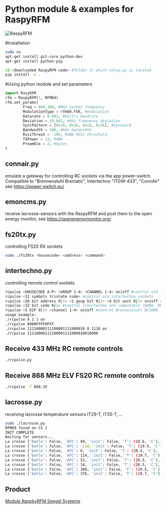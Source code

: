 # Python module & examples for RaspyRFM
![RaspyRFM](img/raspberry-rfm69-ii_6_z4.jpg?raw=true "RasyRFM")

#Installation
```sh
sudo su
apt-get install git-core python-dev
apt-get install python-pip

cd <downloaded RaspyRFM code> #folder in which setup.py is located
pip install -e .
```

#Using python module and set parameters
```python
import RasyRFM
rfm = RaspyRFM(1, RFM69)
rfm.set_params(
        Freq = 868.300, #MHz center frequency
        ModulationType = rfm69.FSK, #modulation
        Datarate = 9.992, #kbit/s baudrate
        Deviation = 19.042, #kHz frequency deviation
        SyncPattern = [0xc6, 0x26, 0xc6, 0x26], #syncword
        Bandwidth = 100, #kHz bandwidth
        RssiThresh = -105, #dBm RSSI threshold
		TXPower = 13, #dBm
		Preamble = 2, #bytes
)
```

## connair.py
emulate a gateway for controlling RC sockets via the app power-switch. Compatible to "Brennenstuhl Brematic", Intertechno "ITGW-433", "ConnAir"
see https://power-switch.eu/

## emoncms.py
receive lacrosse-sensors with the RaspyRFM and post them to the open energy monitor, see https://openenergymonitor.org/

## fs20tx.py
controlling FS20 RX sockets
```sh
sudo ./fs20tx <housecode> <address> <command>
```

## intertechno.py
controlling remote control sockets
```sh
rcpulse <HOUSECODE A-P> <GROUP 1-4> <CHANNEL 1-4> on|off #control old intertechno sockets
rcpulse <12 symbols tristate code> #control old intertechno sockets
rcpulse <26 bit address 0|1> <1 goup bit 0|1> <4 bit unit 0|1> on|off #control intertechno self learning
rcpulse <32 bit code 0|1> #control intertechno and compatible (HAMA, REV)
rcpulse <5 DIP 0|1> <channel 1-4> on|off #control Brennenstuhl RC1000 
usage example:
./rcpulse A 1 1 on
./rcpulse 0000FFFF0FFF
./rcpulse 11110000111100001111000010 0 1110 on
./rcpulse 11110000111100001111000010010000
```

## Receive 433 MHz RC remote controls
```sh
./rcpulse.py
```

## Receive 868 MHz ELV FS20 RC remote controls
```sh
./rcpulse -f 868.35
```

## lacrosse.py
receiving lacrosse temperature sensors IT29-T, IT35-T, ...
```sh
sudo ./lacrosse.py
RFM69 found on CS 1
INIT COMPLETE
Waiting for sensors...
La crosse {'batlo': False, 'AFC': 94, 'init': False, 'T': (19.6, 'C'), 'RSSI': -105, 'RH': (60, '%'), 'ID': '68'}
La crosse {'batlo': False, 'AFC': -118, 'init': False, 'T': (19.5, 'C'), 'RSSI': -98, 'RH': (60, '%'), 'ID': '78'}
La crosse {'batlo': False, 'AFC': 6, 'init': False, 'T': (20.4, 'C'), 'RSSI': -87, 'RH': (58, '%'), 'ID': 'e4'}
La crosse {'batlo': False, 'AFC': 114, 'init': False, 'T': (19.7, 'C'), 'RSSI': -86, 'RH': (57, '%'), 'ID': '24'}
La crosse {'batlo': False, 'AFC': 52, 'init': False, 'T': (19.5, 'C'), 'RSSI': -58, 'RH': (60, '%'), 'ID': '68'}
La crosse {'batlo': False, 'AFC': 14, 'init': False, 'T': (20.5, 'C'), 'RSSI': -97, 'RH': (56, '%'), 'ID': '4'}
La crosse {'batlo': False, 'AFC': 308, 'init': False, 'T': (19.5, 'C'), 'RSSI': -103, 'RH': (60, '%'), 'ID': '68'}
La crosse {'batlo': False, 'AFC': 376, 'init': False, 'T': (19.7, 'C'), 'RSSI': -103, 'RH': (57, '%'), 'ID': '24'}
```

## Product
[Module RaspbyRFM Seegel Systeme](http://www.seegel-systeme.de/produkt/raspyrfm-ii/)
